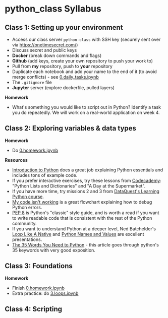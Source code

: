 # python_class Syllabus

## Class 1: Setting up your environment 
* Access our class server `python-class` with SSH key (securely sent over via https://onetimesecret.com/)
 * Discuss secret and public keys
* **Docker** (break down commands and flags)
* **Github** (add keys, create your own repository to push your work to)
 * Pull from **my** repository, push to **your** repository
 * Duplicate each notebook and add your name to the end of it (to avoid merge conflicts) - see [0.daily_tasks.ipynb](https://github.com/josephinemho/python_class/blob/master/0.daily_tasks.ipynb)
 * The `.gitignore` file
* **Jupyter** server (explore dockerfile, pulled layers)

**Homework**
* What's something you would like to script out in Python? Identify a task you do repeatedly. We will work on a real-world application on week 4.


## Class 2: Exploring variables & data types

**Homework**
* Do [0.homework.ipynb](https://github.com/josephinemho/python_class/blob/master/0.homework.ipynb)

**Resources**
* [Introduction to Python](http://introtopython.org/) does a great job explaining Python essentials and includes tons of example code.
* If you prefer interactive exercises, try these lessons from [Codecademy](http://www.codecademy.com/en/tracks/python): "Python Lists and Dictionaries" and "A Day at the Supermarket".
* If you have more time, try missions 2 and 3 from [DataQuest's Learning Python course](https://www.dataquest.io/course/learning-python).
* [My code isn't working](http://www.tecoed.co.uk/uploads/1/4/2/4/14249012/624506_orig.png) is a great flowchart explaining how to debug Python errors.
* [PEP 8](https://www.python.org/dev/peps/pep-0008/) is Python's "classic" style guide, and is worth a read if you want to write readable code that is consistent with the rest of the Python community.
* If you want to understand Python at a deeper level, Ned Batchelder's [Loop Like A Native](http://nedbatchelder.com/text/iter.html) and [Python Names and Values](http://nedbatchelder.com/text/names1.html) are excellent presentations.
* [The 35 Words You Need to Python](https://yawpitchroll.com/posts/the-35-words-you-need-to-python/) - this article goes through python's 35 keywords with very good exposition. 

## Class 3: Foundations

**Homework**
* Finish [0.homework.ipynb](https://github.com/josephinemho/python_class/blob/master/0.homework.ipynb)
* Extra practice: do [3.loops.ipynb](https://github.com/josephinemho/python_class/blob/master/3.foundations/3.loops.ipynb)


## Class 4: Scripting


